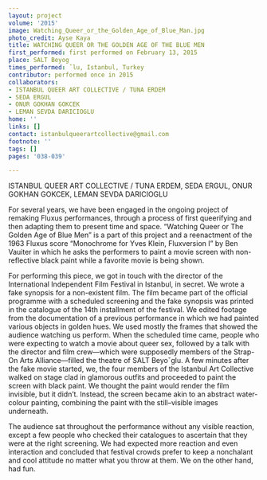 ```yaml
---
layout: project
volume: '2015'
image: Watching_Queer_or_the_Golden_Age_of_Blue_Man.jpg
photo_credit: Ayse Kaya
title: WATCHING QUEER OR THE GOLDEN AGE OF THE BLUE MEN
first_performed: first performed on February 13, 2015
place: SALT Beyog
times_performed: ˇlu, Istanbul, Turkey
contributor: performed once in 2015
collaborators:
- ISTANBUL QUEER ART COLLECTIVE / TUNA ERDEM
- SEDA ERGUL
- ONUR GOKHAN GOKCEK
- LEMAN SEVDA DARICIOGLU
home: ''
links: []
contact: istanbulqueerartcollective@gmail.com
footnote: ''
tags: []
pages: '038-039'

---
```


ISTANBUL QUEER ART COLLECTIVE / TUNA ERDEM, SEDA ERGUL, ONUR GOKHAN GOKCEK, LEMAN SEVDA DARICIOGLU

For several years, we have been engaged in the ongoing project of remaking Fluxus performances, through a process of first queerifying and then adapting them to present time and space. “Watching Queer or The Golden Age of Blue Men” is a part of this project and a reenactment of the 1963 Fluxus score “Monochrome for Yves Klein, Fluxversion I” by Ben Vauiter in which he asks the performers to paint a movie screen with non-reflective black paint while a favorite movie is being shown.

For performing this piece, we got in touch with the director of the International Independent Film Festival in Istanbul, in secret. We wrote a fake synopsis for a non-existent film. The film became part of the official programme with a scheduled screening and the fake synopsis was printed in the catalogue of the 14th installment of the festival. We edited footage from the documentation of a previous performance in which we had painted various objects in golden hues. We used mostly the frames that showed the audience watching us perform. When the scheduled time came, people who were expecting to watch a movie about queer sex, followed by a talk with the director and film crew—which were supposedly members of the Strap-On Arts Alliance—filled the theatre of SALT Beyoˇglu. A few minutes after the fake movie started, we, the four members of the Istanbul Art Collective walked on stage clad in glamorous outfits and proceeded to paint the screen with black paint. We thought the paint would render the film invisible, but it didn’t. Instead, the screen became akin to an abstract water-colour painting, combining the paint with the still–visible images underneath.

The audience sat throughout the performance without any visible reaction, except a few people who checked their catalogues to ascertain that they were at the right screening. We had expected more reaction and even interaction and concluded that festival crowds prefer to keep a nonchalant and cool attitude no matter what you throw at them. We on the other hand, had fun.
